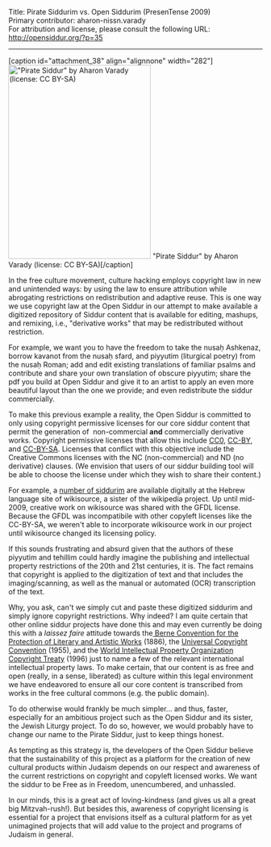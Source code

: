 <html>
<head></head>
<body>
Title: Pirate Siddurim vs. Open Siddurim (PresenTense 2009)<br />
Primary contributor: aharon-nissn.varady<br />
For attribution and license, please consult the following URL: <a href="http://opensiddur.org/?p=35">http://opensiddur.org/?p=35</a>
<p />
<hr />

[caption id="attachment_38" align="alignnone" width="282"]<a href="https://opensiddur.org/wp-content/uploads/2009/06/the-pirate-siddur.jpg"><img src="https://opensiddur.org/wp-content/uploads/2009/06/the-pirate-siddur.jpg" alt="&quot;Pirate Siddur&quot; by Aharon Varady (license: CC BY-SA)" width="282" height="384" class="size-full wp-image-38" /></a> "Pirate Siddur" by Aharon Varady (license: CC BY-SA)[/caption]

In the free culture movement, culture hacking employs copyright law in new and unintended ways: by using the law to ensure attribution while abrogating restrictions on redistribution and adaptive reuse. This is one way we use copyright law at the Open Siddur in our attempt to make available a digitized repository of Siddur content that is available for editing, mashups, and remixing, i.e., "derivative works" that may be redistributed without restriction.

<p style="text-align: left;">For example, we want you to have the freedom to take the nusaḥ Ashkenaz, borrow kavanot from the nusaḥ sfard, and piyyutim (liturgical poetry) from the nusaḥ Roman; add and edit existing translations of familiar psalms and contribute and share your own translation of obscure piyyutim; share the pdf you build at Open Siddur and give it to an artist to apply an even more beautiful layout than the one we provide; and even redistribute the siddur commercially.</p>

<p style="text-align: left;">To make this previous example a reality, the Open Siddur is committed to only using copyright permissive licenses for our core siddur content that permit the generation of  non-commercial <strong>and</strong> commercially derivative works. Copyright permissive licenses that allow this include <a href="http://wiki.creativecommons.org/index.php?title=CC0">CC0</a>, <a href="http://creativecommons.org/licenses/by/3.0/">CC-BY</a>, and <a href="http://creativecommons.org/licenses/by-sa/3.0/">CC-BY-SA</a>. Licenses that conflict with this objective include the Creative Commons licenses with the NC (non-commercial) and ND (no derivative) clauses. (We envision that users of our siddur building tool will be able to choose the license under which they wish to share their content.)</p>

<p style="text-align: left;">For example, a <a href="http://he.wikisource.org/wiki/%D7%A1%D7%99%D7%93%D7%95%D7%A8%D7%99_%D7%AA%D7%A4%D7%99%D7%9C%D7%94">number of siddurim</a> are available digitally at the Hebrew language site of wikisource, a sister of the wikipedia project. Up until mid-2009, creative work on wikisource was shared with the GFDL license. Because the GFDL was incompatibile with other copyleft licenses like the CC-BY-SA, we weren't able to incorporate wikisource work in our project until wikisource changed its licensing policy.</p>

<p style="text-align: left;">If this sounds frustrating and absurd given that the authors of these piyyutim and tehillim could hardly imagine the publishing and intellectual property restrictions of the 20th and 21st centuries, it is. The fact remains that copyright is applied to the digitization of text and that includes the imaging/scanning, as well as the manual or automated (OCR) transcription of the text.</p>

<p style="text-align: left;">Why, you ask, can't we simply cut and paste these digitized siddurim and simply ignore copyright restrictions. Why indeed? I am quite certain that other online siddur projects have done this and may even currently be doing this with a <em>laissez faire</em> attitude towards the<a href="http://en.wikipedia.org/wiki/Berne_Convention_for_the_Protection_of_Literary_and_Artistic_Works"> Berne Convention for the Protection of Literary and Artistic Works</a> (1886), the <a href="http://en.wikipedia.org/wiki/Universal_Copyright_Convention">Universal Copyright Convention</a> (1955), and the <a title="World Intellectual Property Organization Copyright Treaty" href="http://en.wikipedia.org/wiki/World_Intellectual_Property_Organization_Copyright_Treaty">World Intellectual Property Organization Copyright Treaty</a> (1996) just to name a few of the relevant international intellectual property laws. To make certain, that our content is as free and open (really, in a sense, liberated) as culture within this legal environment we have endeavored to ensure all our core content is transcribed from works in the free cultural commons (e.g. the public domain).</p>

<p style="text-align: left;">To do otherwise would frankly be much simpler... and thus, faster, especially for an ambitious project such as the Open Siddur and its sister, the Jewish Liturgy project. To do so, however, we would probably have to change our name to the Pirate Siddur, just to keep things honest.</p>

<p style="text-align: left;">As tempting as this strategy is, the developers of the Open Siddur believe that the sustainability of this project as a platform for the creation of new cultural products within Judaism depends on our respect and awareness of the current restrictions on copyright and copyleft licensed works. We want the siddur to be Free as in Freedom, unencumbered, and unhassled.</p>

<p style="text-align: left;">In our minds, this is a great act of loving-kindness (and gives us all a great big Mitzvah-rush!). But besides this, awareness of copyright licensing is essential for a project that envisions itself as a cultural platform for as yet unimagined projects that will add value to the  project and programs of Judaism in general.</p>
</body>
</html>